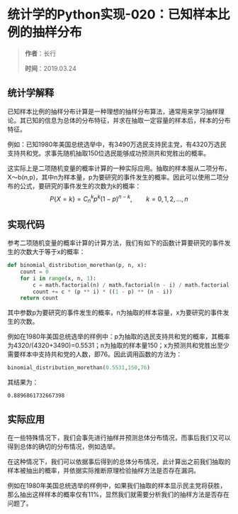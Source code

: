 # 统计学的Python实现-020：已知样本比例的抽样分布

> **作者**：长行
>
> **时间**：2019.03.24

## 统计学解释

已知样本比例的抽样分布计算是一种理想的抽样分布算法，通常用来学习抽样理论。其已知的信息为总体的分布特征，并求在抽取一定容量的样本后，样本的分布特征。

例如：已知1980年美国总统选举中，有3490万选民支持民主党，有4320万选民支持共和党。求事先随机抽取150位选民能够成功预测共和党胜出的概率。

这实际上是二项随机变量的概率计算的一种实际应用。抽取的样本服从二项分布，X～b(n,p)，其中n为样本量，p为要研究的事件发生的概率。因此可以使用二项分布的公式，要研究的事件发生的次数为k的概率：
$$
P\{X=k\}=C^{k}_{n}p^{k}(1-p)^{n-k},\qquad{k=0,1,2,...,n}
$$

## 实现代码

参考二项随机变量的概率计算的计算方法，我们有如下的函数计算要研究的事件发生的次数大于等于x的概率：

```python
def binomial_distribution_morethan(p, n, x):
    count = 0
    for i in range(x, n, 1):
        c = math.factorial(n) / math.factorial(n - i) / math.factorial(i)
        count += c * (p ** i) * ((1 - p) ** (n - i))
    return count
```

其中参数p为要研究的事件发生的概率，n为抽取的样本容量，x为要研究的事件发生的次数。

例如在1980年美国总统选举的样例中：p为抽取的选民支持共和党的概率，其概率为4320/(4320+3490)=0.5531；n为抽取的样本量150；x为预测共和党胜出至少需要样本中支持共和党的人数，即76。因此调用函数的方法为：

```python
binomial_distribution_morethan(0.5531,150,76)
```

其结果为：

```
0.8896861732667398
```

## 实际应用

在一些特殊情况下，我们会事先进行抽样并预测总体分布情况，而事后我们又可以得到总体的确切的分布情况，例如选举。

在这种情况下，我们可以依据事后得到的总体分布情况，此计算出之前我们抽取的样本被抽出的概率，并依据实际推断原理检验抽样方法是否存在漏洞。

例如在1980年美国总统选举的样例中，如果我们抽取的样本显示民主党将获胜，那么抽出这样样本的概率仅有11%，显然我们就需要分析我们的抽样方法是否存在问题了。